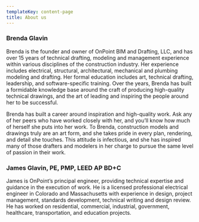 ```yaml
---
templateKey: content-page
title: About us
---
```

### Brenda Glavin

Brenda is the founder and owner of OnPoint BIM and Drafting, LLC, and has over 15 years of technical drafting, modeling and management experience within various disciplines of the construction industry. Her experience includes electrical, structural, architectural, mechanical and plumbing modeling and drafting. Her formal education includes art, technical drafting, leadership, and software-specific training. Over the years, Brenda has built a formidable knowledge base around the craft of producing high-quality technical drawings, and the art of leading and inspiring the people around her to be successful.

Brenda has built a career around inspiration and high-quality work. Ask any of her peers who have worked closely with her, and you’ll know how much of herself she puts into her work. To Brenda, construction models and drawings truly are an art form, and she takes pride in every plan, rendering, and detail she touches. This attitude is infectious, and she has inspired many of those drafters and modelers in her charge to pursue the same level of passion in their work.

### James Glavin, PE, PMP, LEED AP BD+C

James is OnPoint’s principal engineer, providing technical expertise and guidance in the execution of work. He is a licensed professional electrical engineer in Colorado and Massachusetts with experience in design, project management, standards development, technical writing and design review. He has worked on residential, commercial, industrial, government, healthcare, transportation, and education projects.
